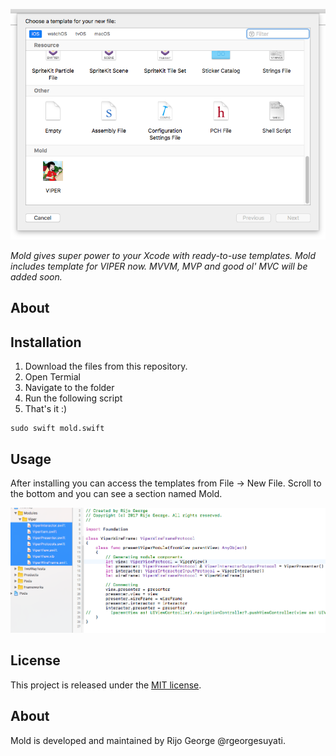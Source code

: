 ![Mold](screen.png)

*Mold gives super power to your Xcode with ready-to-use templates. Mold includes template for VIPER now. MVVM, MVP and good ol' MVC will be added soon.*

## About





## Installation
1. Download the files from this repository.
2. Open Termial
3. Navigate to the folder
4. Run the following script
5. That's it :)
```shell
sudo swift mold.swift
```

## Usage

After installing you can access the templates from File -> New File. Scroll to the bottom and you can see a section named Mold.

![Screenshot](code.png)

## License

This project is released under the [MIT license](https://github.com/rgeorgesuyati/Mold/blob/master/LICENSE).

## About

Mold is developed and maintained by Rijo George @rgeorgesuyati. 
